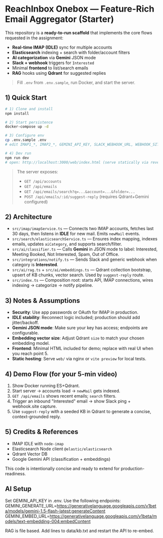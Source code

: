 # ReachInbox Onebox — Feature-Rich Email Aggregator (Starter)

This repository is a **ready-to-run scaffold** that implements the core flows requested in the assignment:

- **Real-time IMAP (IDLE)** sync for multiple accounts
- **Elasticsearch** indexing + search with folder/account filters
- **AI categorization** via **Gemini** JSON mode
- **Slack + webhook** triggers for `Interested`
- Minimal **frontend** to list/search emails
- **RAG** hooks using **Qdrant** for suggested replies

> Fill `.env` from `.env.sample`, run Docker, and start the server.


## 1) Quick Start

```bash
# 1) Clone and install
npm install

# 2) Start persistence
docker-compose up -d

# 3) Configure env
cp .env.sample .env
# edit IMAP1_*, IMAP2_*, GEMINI_API_KEY, SLACK_WEBHOOK_URL, WEBHOOK_SITE_URL

# 4) Dev run
npm run dev
# open: http://localhost:3000/web/index.html (serve statically via reverse proxy or use any static server)
```

> The server exposes:
> - `GET /api/accounts`
> - `GET /api/emails`
> - `GET /api/emails/search?q=...&account=...&folder=...`
> - `POST /api/emails/:id/suggest-reply` (requires Qdrant+Gemini configured)


## 2) Architecture

- `src/imap/imapService.ts` — Connects two IMAP accounts, fetches last 30 days, then listens in **IDLE** for new mail. Emits `newMail` events.
- `src/search/elasticsearchService.ts` — Ensures index mapping, indexes emails, updates `aiCategory`, and supports search/filter.
- `src/ai/classifier.ts` — Calls **Gemini** in JSON mode to label: Interested, Meeting Booked, Not Interested, Spam, Out of Office.
- `src/integrations/notify.ts` — Sends Slack and generic webhook when category is **Interested**.
- `src/ai/rag.ts` + `src/ai/embeddings.ts` — Qdrant collection bootstrap, upsert of KB chunks, vector search. Used by `suggest-reply` route.
- `src/index.ts` — Composition root: starts API, IMAP connections, wires indexing → categorize → notify pipeline.

## 3) Notes & Assumptions

- **Security**: Use app passwords or OAuth for IMAP in production.
- **IDLE stability**: Reconnect logic included; production should add jitter/backoff.
- **Gemini JSON mode**: Make sure your key has access; endpoints are configurable.
- **Embedding vector size**: Adjust Qdrant `size` to match your chosen embedding model.
- **Frontend**: Minimal HTML included for demo; replace with real UI when you reach point 5.
- **Static hosting**: Serve `web/` via nginx or `vite preview` for local tests.

## 4) Demo Flow (for your 5-min video)

1. Show Docker running ES+Qdrant.
2. Start server → accounts load → `newMail` gets indexed.
3. `GET /api/emails` shows recent emails; `search` filters.
4. Trigger an inbound "Interested" email → show Slack ping + webhook.site capture.
5. Use `suggest-reply` with a seeded KB in Qdrant to generate a concise, context-grounded reply.

## 5) Credits & References

- IMAP IDLE with `node-imap`
- Elasticsearch Node client `@elastic/elasticsearch`
- Qdrant Vector DB
- Google Gemini API (classification + embeddings)

This code is intentionally concise and ready to extend for production-readiness.


## AI Setup
Set GEMINI_API_KEY in .env. Use the following endpoints:
GEMINI_GENERATE_URL=https://generativelanguage.googleapis.com/v1beta/models/gemini-1.5-flash-latest:generateContent
GEMINI_EMBED_URL=https://generativelanguage.googleapis.com/v1beta/models/text-embedding-004:embedContent

RAG is file based. Add lines to data/kb.txt and restart the API to re-embed.
